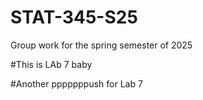 # STAT-345-S25
Group work for the spring semester of 2025

#This is LAb 7 baby

#Another pppppppush for Lab 7
